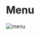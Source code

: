 # Menu

![menu](https://user-images.githubusercontent.com/105339279/185144657-3bc44f4c-86ef-434c-8009-ec5afc5744a8.png)
